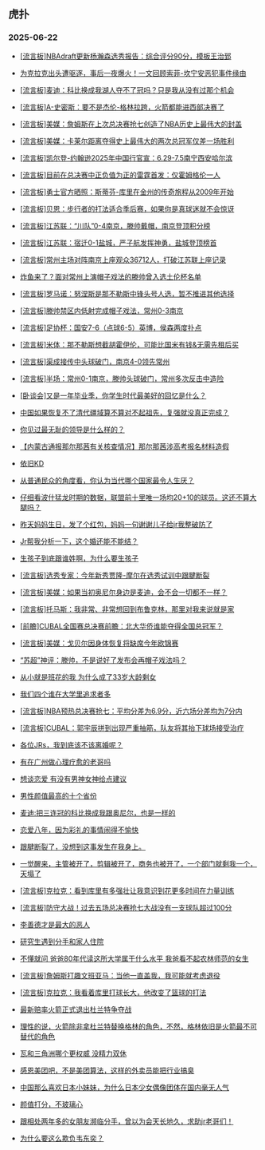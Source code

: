 ## 虎扑 
### 2025-06-22

+ [[流言板]NBAdraft更新杨瀚森选秀报告：综合评分90分，模板王治郅](https://bbs.hupu.com/633332458.html)

+ [为克拉克出头遭驱逐，事后一夜爆火！一文回顾索菲-坎宁安恶犯事件缘由](https://bbs.hupu.com/633332532.html)

+ [[流言板]麦迪：科比换成我湖人夺不了冠吗？只是我从没有过那个机会](https://bbs.hupu.com/633335084.html)

+ [[流言板]A-史密斯：要不是杰伦-格林拉跨，火箭都能进西部决赛了](https://bbs.hupu.com/633334206.html)

+ [[流言板]美媒：詹姆斯在上次总决赛抢七创造了NBA历史上最伟大的封盖](https://bbs.hupu.com/633332768.html)

+ [[流言板]美媒：卡莱尔距离夺得史上最伟大的两次总冠军仅差一场胜利](https://bbs.hupu.com/633332573.html)

+ [[流言板]凯尔登-约翰逊2025年中国行官宣：6.29-7.5南宁西安哈尔滨](https://bbs.hupu.com/633332734.html)

+ [[流言板]目前在总决赛中正负值为正的雷霆首发：仅霍姆格伦一人](https://bbs.hupu.com/633333415.html)

+ [[流言板]勇士官方晒照：斯蒂芬-库里在金州的传奇旅程从2009年开始](https://bbs.hupu.com/633333551.html)

+ [[流言板]贝恩：步行者的打法适合季后赛，如果你是真球迷就不会惊讶](https://bbs.hupu.com/633334110.html)

+ [[流言板]江苏联：“川队”0-4南京，滕帅戴帽，南京登顶积分榜](https://bbs.hupu.com/633334123.html)

+ [[流言板]江苏联：宿迁0-1盐城，严子航发挥神勇，盐城登顶榜首](https://bbs.hupu.com/633332367.html)

+ [[流言板]常州主场对阵南京上座观众36712人，打破江苏联上座记录](https://bbs.hupu.com/633333953.html)

+ [炸鱼来了？面对常州上演帽子戏法的滕帅曾入选土伦杯名单](https://bbs.hupu.com/633334126.html)

+ [[流言板]罗马诺：努涅斯是那不勒斯中锋头号人选，暂不推进其他选择](https://bbs.hupu.com/633333347.html)

+ [[流言板]滕帅禁区内低射完成帽子戏法，常州0-3南京](https://bbs.hupu.com/633333737.html)

+ [[流言板]足协杯：国安7-6（点球6-5）英博，侯森两度扑点](https://bbs.hupu.com/633334751.html)

+ [[流言板]米体：那不勒斯想截胡霍伊伦，可能比国米有钱&amp;无需先租后买](https://bbs.hupu.com/633332841.html)

+ [[流言板]渠成接传中头球破门，南京4-0领先常州](https://bbs.hupu.com/633333917.html)

+ [[流言板]半场：常州0-1南京，滕帅头球破门，常州多次反击中造险](https://bbs.hupu.com/633333407.html)

+ [[卧谈会]又是一年毕业季，你学生时代最美好的回忆是什么？](https://bbs.hupu.com/633334244.html)

+ [中国如果恢复不了清代疆域算不算对不起祖先，复强就没真正完成？](https://bbs.hupu.com/633333378.html)

+ [你见过最无耻的领导是什么样的？](https://bbs.hupu.com/633333134.html)

+ [【内蒙古通报那尔那茜有关核查情况】那尔那茜涉高考报名材料造假](https://bbs.hupu.com/633334906.html)

+ [依旧KD](https://bbs.hupu.com/633333987.html)

+ [从普通民众的角度看，你认为当代哪个国家最令人生厌？](https://bbs.hupu.com/633333841.html)

+ [仔细看波什猛龙时期的数据，联盟前十里唯一场均20+10的球员。这还不算大腿吗？](https://bbs.hupu.com/633333877.html)

+ [昨天妈妈生日，发了个红包，妈妈一句谢谢儿子给jr我整破防了](https://bbs.hupu.com/633335314.html)

+ [Jr帮我分析一下，这个婚还能不能结？](https://bbs.hupu.com/633333183.html)

+ [生孩子到底跟谁姓啊，为什么要生孩子](https://bbs.hupu.com/633332558.html)

+ [[流言板]选秀专家：今年新秀贾隆-摩尔在选秀试训中跟腱断裂](https://bbs.hupu.com/633335679.html)

+ [[流言板]美媒：如果当初奥尼尔身边是麦迪，会不会一切都不一样？](https://bbs.hupu.com/633335521.html)

+ [[流言板]托马斯：我非常、非常想回到布鲁克林，那里对我来说就是家](https://bbs.hupu.com/633334856.html)

+ [[前瞻]CUBAL全国赛总决赛前瞻：北大华侨谁能夺得全国总冠军？](https://bbs.hupu.com/633335290.html)

+ [[流言板]美媒：戈贝尔因身体恢复将缺席今年欧锦赛](https://bbs.hupu.com/633335872.html)

+ [“苏超”神评：滕帅，不是说好了发布会再帽子戏法吗？](https://bbs.hupu.com/633334373.html)

+ [从小就是班花的我 为什么成了33岁大龄剩女](https://bbs.hupu.com/633335102.html)

+ [我们四个谁在大学里追求者多](https://bbs.hupu.com/633334375.html)

+ [[流言板]NBA预热总决赛抢七：平均分差为6.9分，近六场分差均为7分内](https://bbs.hupu.com/633335827.html)

+ [[流言板]CUBAL：郭宇辰拼到出现严重抽筋，队友将其抬下球场接受治疗](https://bbs.hupu.com/633334862.html)

+ [各位JRs，我到底该不该离婚呢？](https://bbs.hupu.com/633335146.html)

+ [有在广州做心理疗愈的老哥吗](https://bbs.hupu.com/633335865.html)

+ [想谈恋爱 有没有男神女神给点建议 ](https://bbs.hupu.com/633335951.html)

+ [男性颜值最高的十个省份](https://bbs.hupu.com/633334574.html)

+ [麦迪:把三连冠的科比换成我跟奥尼尔，也是一样的](https://bbs.hupu.com/633334530.html)

+ [恋爱八年，因为彩礼的事情闹得不愉快](https://bbs.hupu.com/633335685.html)

+ [跟腱断裂了，没想到这事发生在我身上。](https://bbs.hupu.com/633335312.html)

+ [一觉醒来，主管被开了，剪辑被开了，商务也被开了，一个部门就剩我一个，天塌了](https://bbs.hupu.com/633335044.html)

+ [[流言板]克拉克：看到库里有多强壮让我意识到花更多时间在力量训练](https://bbs.hupu.com/633336405.html)

+ [[流言板]防守大战！过去五场总决赛抢七大战没有一支球队超过100分](https://bbs.hupu.com/633336470.html)

+ [李善德才是最大的恶人](https://bbs.hupu.com/633334938.html)

+ [研究生‍遇到分手和家人住院](https://bbs.hupu.com/633335390.html)

+ [不懂就问 爸爸80年代读这所大学属于什么水平 我爸看不起农林师范的女生](https://bbs.hupu.com/633335796.html)

+ [[流言板]詹姆斯打趣文班亚马：当他一直盖我，我可能就考虑退役](https://bbs.hupu.com/633336858.html)

+ [[流言板]克拉克：我看着库里打球长大，他改变了篮球的打法](https://bbs.hupu.com/633336886.html)

+ [最新赔率火箭正式退出杜兰特争夺战](https://bbs.hupu.com/633335968.html)

+ [理性的说，火箭除非拿杜兰特替换格林的角色，不然，格林依旧是火箭最不可替代的角色](https://bbs.hupu.com/633335780.html)

+ [瓦和三角洲哪个更权威 没精力双休](https://bbs.hupu.com/633335836.html)

+ [感恩美团吧，不是美团算法，这样的外卖员能把行业搞臭](https://bbs.hupu.com/633336156.html)

+ [中国那么喜欢日本小妹妹，为什么日本少女偶像团体在国内毫无人气](https://bbs.hupu.com/633336490.html)

+ [颜值打分，不玻璃心](https://bbs.hupu.com/633335886.html)

+ [跟相处两年多的女朋友濒临分手，曾以为会天长地久，求助jr老哥们！](https://bbs.hupu.com/633335889.html)

+ [为什么要这么欺负韦东奕？](https://bbs.hupu.com/633335577.html)

